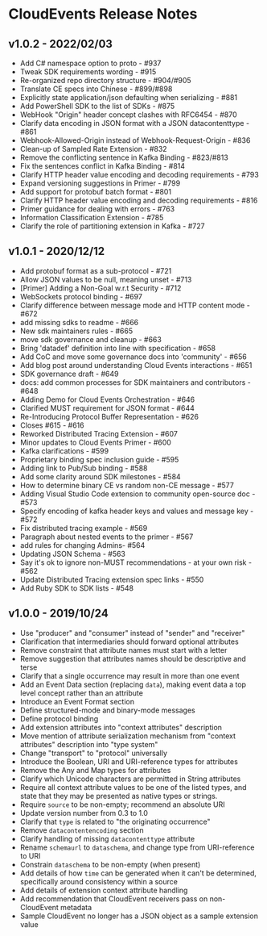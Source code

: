 # CloudEvents Release Notes

## v1.0.2 - 2022/02/03

- Add C# namespace option to proto - #937
- Tweak SDK requirements wording - #915
- Re-organized repo directory structure - #904/#905
- Translate CE specs into Chinese - #899/#898
- Explicitly state application/json defaulting when serializing - #881
- Add PowerShell SDK to the list of SDKs - #875
- WebHook "Origin" header concept clashes with RFC6454 - #870
- Clarify data encoding in JSON format with a JSON datacontenttype - #861
- Webhook-Allowed-Origin instead of Webhook-Request-Origin - #836
- Clean-up of Sampled Rate Extension - #832
- Remove the conflicting sentence in Kafka Binding - #823/#813
- Fix the sentences conflict in Kafka Binding - #814
- Clarify HTTP header value encoding and decoding requirements - #793
- Expand versioning suggestions in Primer - #799
- Add support for protobuf batch format - #801
- Clarify HTTP header value encoding and decoding requirements - #816
- Primer guidance for dealing with errors - #763
- Information Classification Extension - #785
- Clarify the role of partitioning extension in Kafka - #727

## v1.0.1 - 2020/12/12
- Add protobuf format as a sub-protocol - #721
- Allow JSON values to be null, meaning unset - #713
- [Primer] Adding a Non-Goal w.r.t Security - #712
- WebSockets protocol binding - #697
- Clarify difference between message mode and HTTP content mode - #672
- add missing sdks to readme - #666
- New sdk maintainers rules - #665
- move sdk governance and cleanup - #663
- Bring 'datadef' definition into line with specification - #658
- Add CoC and move some governance docs into 'community' - #656
- Add blog post around understanding Cloud Events interactions - #651
- SDK governance draft - #649
- docs: add common processes for SDK maintainers and contributors - #648
- Adding Demo for Cloud Events Orchestration - #646
- Clarified MUST requirement for JSON format - #644
- Re-Introducing Protocol Buffer Representation - #626
- Closes #615 - #616
- Reworked Distributed Tracing Extension - #607
- Minor updates to Cloud Events Primer - #600
- Kafka clarifications - #599
- Proprietary binding spec inclusion guide - #595
- Adding link to Pub/Sub binding - #588
- Add some clarity around SDK milestones - #584
- How to determine binary CE vs random non-CE message - #577
- Adding Visual Studio Code extension to community open-source doc - #573
- Specify encoding of kafka header keys and values and message key - #572
- Fix distributed tracing example - #569
- Paragraph about nested events to the primer - #567
- add rules for changing Admins- #564
- Updating JSON Schema - #563
- Say it's ok to ignore non-MUST recommendations - at your own risk - #562
- Update Distributed Tracing extension spec links - #550
- Add Ruby SDK to SDK lists - #548

## v1.0.0 - 2019/10/24
- Use "producer" and "consumer" instead of "sender" and "receiver"
- Clarification that intermediaries should forward optional attributes
- Remove constraint that attribute names must start with a letter
- Remove suggestion that attributes names should be descriptive and terse
- Clarify that a single occurrence may result in more than one event
- Add an Event Data section (replacing `data`), making event data a top level
  concept rather than an attribute
- Introduce an Event Format section
- Define structured-mode and binary-mode messages
- Define protocol binding
- Add extension attributes into "context attributes" description
- Move mention of attribute serialization mechanism from "context attributes"
  description into "type system"
- Change "transport" to "protocol" universally
- Introduce the Boolean, URI and URI-reference types for attributes
- Remove the Any and Map types for attributes
- Clarify which Unicode characters are permitted in String attributes
- Require all context attribute values to be one of the listed types,
  and state that they may be presented as native types or strings.
- Require `source` to be non-empty; recommend an absolute URI
- Update version number from 0.3 to 1.0
- Clarify that `type` is related to "the originating occurrence"
- Remove `datacontentencoding` section
- Clarify handling of missing `datacontenttype` attribute
- Rename `schemaurl` to `dataschema`, and change type from URI-reference to URI
- Constrain `dataschema` to be non-empty (when present)
- Add details of how `time` can be generated when it can't be determined,
  specifically around consistency within a source
- Add details of extension context attribute handling
- Add recommendation that CloudEvent receivers pass on non-CloudEvent metadata
- Sample CloudEvent no longer has a JSON object as a sample extension value
